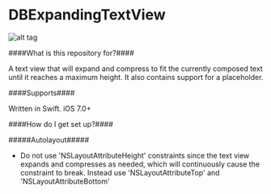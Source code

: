# DBExpandingTextView

![alt tag](https://cloud.githubusercontent.com/assets/5367914/6086799/9acf5ae4-ae12-11e4-90ca-9bb60f5854cd.png)

####What is this repository for?####

A text view that will expand and compress to fit the currently composed text until it reaches a
maximum height. It also contains support for a placeholder.

####Supports####

Written in Swift.
iOS 7.0+

####How do I get set up?####

#####Autolayout#####
- Do not use 'NSLayoutAttributeHeight' constraints since the text view expands and compresses as needed, which will continuously cause the constraint to break. Instead use 'NSLayoutAttributeTop' and 'NSLayoutAttributeBottom'


